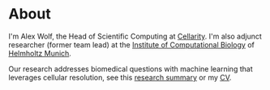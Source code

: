 # About

I'm Alex Wolf, the Head of Scientific Computing at [Cellarity](https://cellarity.com/).
I'm also adjunct researcher (former team lead) at the [Institute of Computational Biology](http://www.helmholtz-muenchen.de/icb/research/groups/machine-learning/overview/index.html) of [Helmholtz Munich](http://www.helmholtz-muenchen.de/en/index.html).

Our research addresses biomedical questions with machine learning that leverages cellular resolution, see this [research summary](/research) or my [CV](/docs/WolfFA_CV.pdf).

<center>
<a href="http://scholar.google.de/citations?user=1FnOtMoAAAAJ"><span class="fa-stack fa-lg"><i class="fa fa-circle fa-stack-2x"></i><i class="ai ai-google-scholar fa-stack-1x fa-inverse"></i></span></a>
<a href="https://twitter.com/falexwolf"><span class="fa-stack fa-lg"><i class="fa fa-circle fa-stack-2x"></i><i class="fa fa-twitter fa-stack-1x fa-inverse"></i></span></a>
<a href="https://github.com/falexwolf"><span class="fa-stack fa-lg"><i class="fa fa-circle fa-stack-2x"></i><i class="fa fa-github fa-stack-1x fa-inverse"></i></span></a>
<a href="https://linkedin.com/in/falexwolf"><span class="fa-stack fa-lg"><i class="fa fa-circle fa-stack-2x"></i><i class="fa fa-linkedin fa-stack-1x fa-inverse"></i></span></a>
<a href="/docs/WolfFA_CV.pdf"><span class="fa-stack fa-lg"><i class="fa fa-circle fa-stack-2x"></i><i class="ai ai-cv fa-stack-1x fa-inverse"></i></span></a>
</center>
